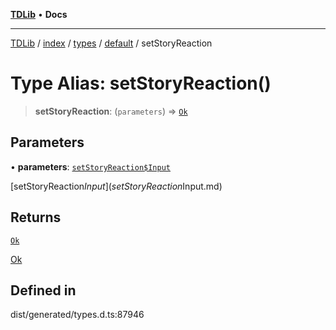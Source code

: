 [**TDLib**](../../../../../../README.md) • **Docs**

***

[TDLib](../../../../../../modules.md) / [index](../../../../../README.md) / [types](../../../README.md) / [default](../README.md) / setStoryReaction

# Type Alias: setStoryReaction()

> **setStoryReaction**: (`parameters`) => [`Ok`](Ok.md)

## Parameters

• **parameters**: [`setStoryReaction$Input`](setStoryReaction$Input.md)

[setStoryReaction$Input](setStoryReaction$Input.md)

## Returns

[`Ok`](Ok.md)

[Ok](Ok.md)

## Defined in

dist/generated/types.d.ts:87946
